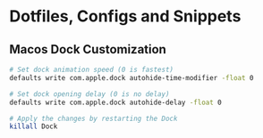 # Dotfiles, Configs and Snippets

## Macos Dock Customization

```bash
# Set dock animation speed (0 is fastest)
defaults write com.apple.dock autohide-time-modifier -float 0

# Set dock opening delay (0 is no delay)
defaults write com.apple.dock autohide-delay -float 0

# Apply the changes by restarting the Dock
killall Dock
```